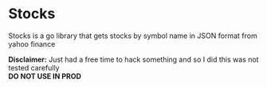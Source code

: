 # Stocks

Stocks is a go library that gets stocks by symbol name in JSON format from yahoo finance  

**Disclaimer:**
Just had a free time to hack something and so I did this was not tested carefully  
**DO NOT USE IN PROD**

